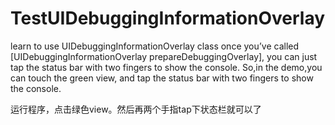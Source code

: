 # TestUIDebuggingInformationOverlay
learn to use UIDebuggingInformationOverlay class
once you’ve called [UIDebuggingInformationOverlay prepareDebuggingOverlay], you can just tap the status bar with two fingers to show the console.
So,in the demo,you can touch the green view, and tap the status bar with two fingers to show the console.

运行程序，点击绿色view。然后再两个手指tap下状态栏就可以了
